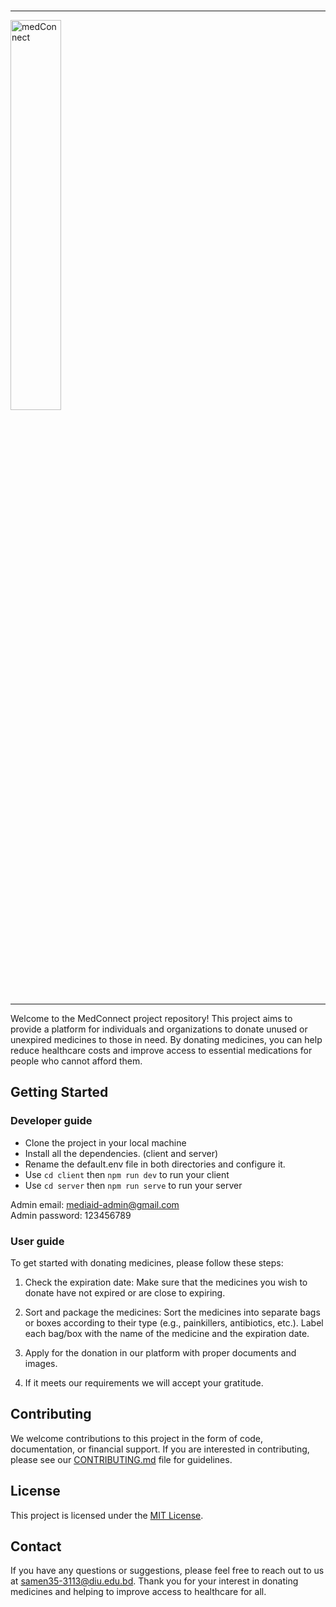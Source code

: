 <div>
</div><br>
<hr>
<img src='./images/default.png' alt='medConnect' style="width:40%">
<hr>

Welcome to the MedConnect project repository! This project aims to provide a platform for individuals and organizations to donate unused or unexpired medicines to those in need. By donating medicines, you can help reduce healthcare costs and improve access to essential medications for people who cannot afford them.

## Getting Started

### Developer guide
- Clone the project in your local machine
- Install all the dependencies. (client and server)
- Rename the default.env file in both directories and configure it.
- Use `cd client` then `npm run dev` to run your client
- Use `cd server` then `npm run serve` to run your server

Admin email: mediaid-admin@gmail.com<br> Admin password: 123456789

### User guide

To get started with donating medicines, please follow these steps:

1. Check the expiration date: Make sure that the medicines you wish to donate have not expired or are close to expiring.

2. Sort and package the medicines: Sort the medicines into separate bags or boxes according to their type (e.g., painkillers, antibiotics, etc.). Label each bag/box with the name of the medicine and the expiration date.

3. Apply for the donation in our platform with proper documents and images.

4. If it meets our requirements we will accept your gratitude.

## Contributing

We welcome contributions to this project in the form of code, documentation, or financial support. If you are interested in contributing, please see our [CONTRIBUTING.md](CONTRIBUTING.md) file for guidelines.

## License

This project is licensed under the [MIT License](LICENSE).

## Contact

If you have any questions or suggestions, please feel free to reach out to us at samen35-3113@diu.edu.bd. Thank you for your interest in donating medicines and helping to improve access to healthcare for all.

